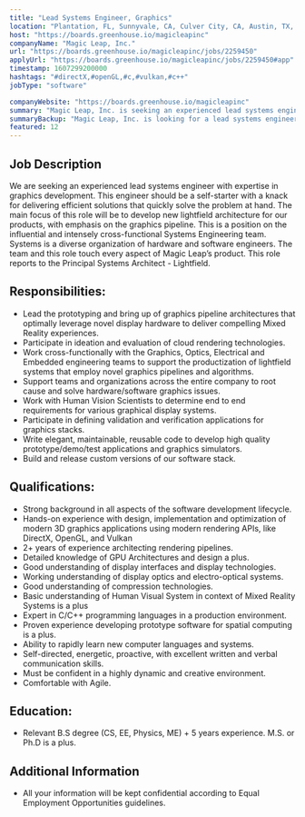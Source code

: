 ```yaml
---
title: "Lead Systems Engineer, Graphics"
location: "Plantation, FL, Sunnyvale, CA, Culver City, CA, Austin, TX, and Remotely"
host: "https://boards.greenhouse.io/magicleapinc"
companyName: "Magic Leap, Inc."
url: "https://boards.greenhouse.io/magicleapinc/jobs/2259450"
applyUrl: "https://boards.greenhouse.io/magicleapinc/jobs/2259450#app"
timestamp: 1607299200000
hashtags: "#directX,#openGL,#c,#vulkan,#c++"
jobType: "software"

companyWebsite: "https://boards.greenhouse.io/magicleapinc"
summary: "Magic Leap, Inc. is seeking an experienced lead systems engineer with expertise in graphics development. "
summaryBackup: "Magic Leap, Inc. is looking for a lead systems engineer that has experience in: #ui/ux, #scrum, #office."
featured: 12
---
```


## Job Description

We are seeking an experienced lead systems engineer with expertise in graphics development. This engineer should be a self-starter with a knack for delivering efficient solutions that quickly solve the problem at hand. The main focus of this role will be to develop new lightfield architecture for our products, with emphasis on the graphics pipeline. This is a position on the influential and intensely cross-functional Systems Engineering team. Systems is a diverse organization of hardware and software engineers. The team and this role touch every aspect of Magic Leap’s product. This role reports to the Principal Systems Architect - Lightfield.

## Responsibilities:

*   Lead the prototyping and bring up of graphics pipeline architectures that optimally leverage novel display hardware to deliver compelling Mixed Reality experiences.
*   Participate in ideation and evaluation of cloud rendering technologies.
*   Work cross-functionally with the Graphics, Optics, Electrical and Embedded engineering teams to support the productization of lightfield systems that employ novel graphics pipelines and algorithms.
*   Support teams and organizations across the entire company to root cause and solve hardware/software graphics issues.
*   Work with Human Vision Scientists to determine end to end requirements for various graphical display systems.
*   Participate in defining validation and verification applications for graphics stacks.
*   Write elegant, maintainable, reusable code to develop high quality prototype/demo/test applications and graphics simulators.
*   Build and release custom versions of our software stack.

## Qualifications:

*   Strong background in all aspects of the software development lifecycle.
*   Hands-on experience with design, implementation and optimization of modern 3D graphics applications using modern rendering APIs, like DirectX, OpenGL, and Vulkan
*   2+ years of experience architecting rendering pipelines.
*   Detailed knowledge of GPU Architectures and design a plus.
*   Good understanding of display interfaces and display technologies.
*   Working understanding of display optics and electro-optical systems.
*   Good understanding of compression technologies.
*   Basic understanding of Human Visual System in context of Mixed Reality Systems is a plus
*   Expert in C/C++ programming languages in a production environment.
*   Proven experience developing prototype software for spatial computing is a plus.
*   Ability to rapidly learn new computer languages and systems.
*   Self-directed, energetic, proactive, with excellent written and verbal communication skills.
*   Must be confident in a highly dynamic and creative environment.
*   Comfortable with Agile.

## Education:

*   Relevant B.S degree (CS, EE, Physics, ME) + 5 years experience. M.S. or Ph.D is a plus.

## Additional Information

*   All your information will be kept confidential according to Equal Employment Opportunities guidelines.
